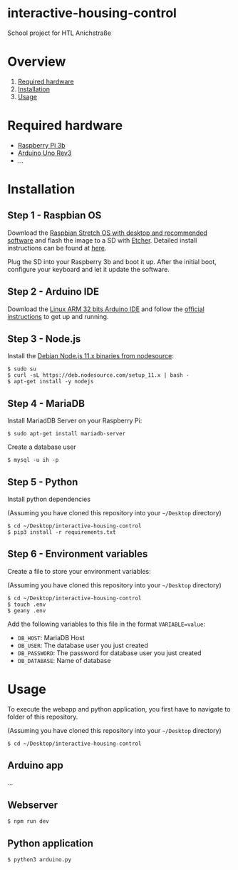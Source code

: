 # interactive-housing-control

School project for HTL Anichstraße

# Overview

1. [Required hardware](#Required-hardware)
2. [Installation](#Installation)
3. [Usage](#Usage)

# Required hardware

- [Raspberry Pi 3b](https://www.raspberrypi.org/products/raspberry-pi-3-model-b/)
- [Arduino Uno Rev3](https://store.arduino.cc/arduino-uno-rev3)
- ...

# Installation

## Step 1 - Raspbian OS

Download the [Raspbian Stretch OS with desktop and recommended software](https://www.raspberrypi.org/downloads/raspbian/) and flash the image to a SD with [Etcher](https://www.balena.io/etcher/). Detailed install instructions can be found at [here](https://www.raspberrypi.org/documentation/installation/installing-images/README.md).

Plug the SD into your Raspberry 3b and boot it up. After the initial boot, configure your keyboard and let it update the software.

## Step 2 - Arduino IDE

Download the [Linux ARM 32 bits Arduino IDE](https://www.arduino.cc/en/Main/Software) and follow the [official instructions](https://www.arduino.cc/en/Guide/Linux) to get up and running.

## Step 3 - Node.js

Install the [Debian Node.js 11.x binaries from nodesource](https://github.com/nodesource/distributions#debinstall):

```
$ sudo su
$ curl -sL https://deb.nodesource.com/setup_11.x | bash -
$ apt-get install -y nodejs
```

## Step 4 - MariaDB

Install MariadDB Server on your Raspberry Pi:

```
$ sudo apt-get install mariadb-server
```

Create a database user

```
$ mysql -u ih -p
```

## Step 5 - Python

Install python dependencies

(Assuming you have cloned this repository into your `~/Desktop` directory)

```
$ cd ~/Desktop/interactive-housing-control
$ pip3 install -r requirements.txt
```

## Step 6 - Environment variables

Create a file to store your environment variables:

(Assuming you have cloned this repository into your `~/Desktop` directory)

```
$ cd ~/Desktop/interactive-housing-control
$ touch .env
$ geany .env
```

Add the following variables to this file in the format `VARIABLE=value`:

- `DB_HOST`: MariaDB Host
- `DB_USER`: The database user you just created
- `DB_PASSWORD`: The password for database user you just created
- `DB_DATABASE`: Name of database

# Usage

To execute the webapp and python application, you first have to navigate to folder of this repository.

(Assuming you have cloned this repository into your `~/Desktop` directory)

```
$ cd ~/Desktop/interactive-housing-control
```

## Arduino app

...

## Webserver

```
$ npm run dev
```

## Python application

```
$ python3 arduino.py
```
